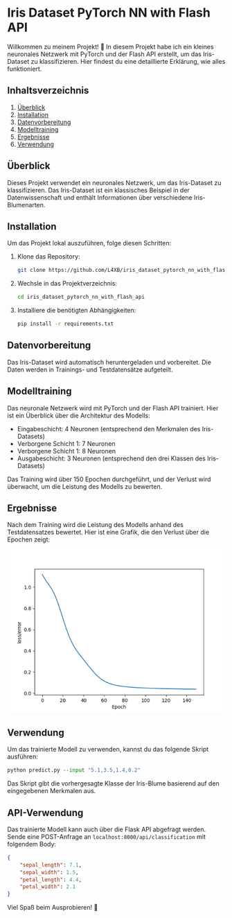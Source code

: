 # Iris Dataset PyTorch NN with Flash API

Willkommen zu meinem Projekt! 🎉 In diesem Projekt habe ich ein kleines neuronales Netzwerk mit PyTorch und der Flash API erstellt, um das Iris-Dataset zu klassifizieren. Hier findest du eine detaillierte Erklärung, wie alles funktioniert.

## Inhaltsverzeichnis
1. [Überblick](#überblick)
2. [Installation](#installation)
3. [Datenvorbereitung](#datenvorbereitung)
4. [Modelltraining](#modelltraining)
5. [Ergebnisse](#ergebnisse)
6. [Verwendung](#verwendung)

## Überblick
Dieses Projekt verwendet ein neuronales Netzwerk, um das Iris-Dataset zu klassifizieren. Das Iris-Dataset ist ein klassisches Beispiel in der Datenwissenschaft und enthält Informationen über verschiedene Iris-Blumenarten.

## Installation
Um das Projekt lokal auszuführen, folge diesen Schritten:

1. Klone das Repository:
    ```bash
    git clone https://github.com/L4XB/iris_dataset_pytorch_nn_with_flash_api.git
    ```
2. Wechsle in das Projektverzeichnis:
    ```bash
    cd iris_dataset_pytorch_nn_with_flash_api
    ```
3. Installiere die benötigten Abhängigkeiten:
    ```bash
    pip install -r requirements.txt
    ```

## Datenvorbereitung
Das Iris-Dataset wird automatisch heruntergeladen und vorbereitet. Die Daten werden in Trainings- und Testdatensätze aufgeteilt.

## Modelltraining
Das neuronale Netzwerk wird mit PyTorch und der Flash API trainiert. Hier ist ein Überblick über die Architektur des Modells:

- Eingabeschicht: 4 Neuronen (entsprechend den Merkmalen des Iris-Datasets)
- Verborgene Schicht 1: 7 Neuronen
- Verborgene Schicht 1: 8 Neuronen
- Ausgabeschicht: 3 Neuronen (entsprechend den drei Klassen des Iris-Datasets)

Das Training wird über 150 Epochen durchgeführt, und der Verlust wird überwacht, um die Leistung des Modells zu bewerten.

## Ergebnisse
Nach dem Training wird die Leistung des Modells anhand des Testdatensatzes bewertet. Hier ist eine Grafik, die den Verlust über die Epochen zeigt:

![Model Loss over Epochs](model/graphics/model_loss_epochs_graphic.png)

## Verwendung
Um das trainierte Modell zu verwenden, kannst du das folgende Skript ausführen:

```python
python predict.py --input "5.1,3.5,1.4,0.2"
```

Das Skript gibt die vorhergesagte Klasse der Iris-Blume basierend auf den eingegebenen Merkmalen aus.

## API-Verwendung
Das trainierte Modell kann auch über die Flask API abgefragt werden. Sende eine POST-Anfrage an `localhost:8000/api/classification` mit folgendem Body:

```json
{
    "sepal_length": 7.1,
    "sepal_width": 1.5,
    "petal_length": 4.4,
    "petal_width": 2.1
}
```
Viel Spaß beim Ausprobieren! 🚀